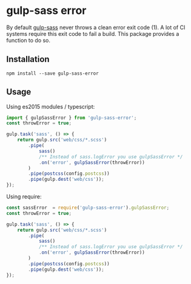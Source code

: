 # gulp-sass error
By default [gulp-sass](https://www.npmjs.com/package/gulp-sass) never throws a clean error exit code (1). A lot of CI systems require this exit code to fail a build. This package provides a function to do so.

## Installation
`npm install --save gulp-sass-error`

## Usage
Using es2015 modules / typescript:
```javascript
import { gulpSassError } from 'gulp-sass-error';
const throwError = true;

gulp.task('sass', () => {
    return gulp.src('web/css/*.scss')
        .pipe(
            sass()
            /** Instead of sass.logError you use gulpSassError */             
            .on('error', gulpSassError(throwError))
        )
        .pipe(postcss(config.postcss))
        .pipe(gulp.dest('web/css'));
});
```

Using require:
```javascript
const sassError  = require('gulp-sass-error').gulpSassError;
const throwError = true;

gulp.task('sass', () => {
    return gulp.src('web/css/*.scss')
        .pipe(
            sass()
            /** Instead of sass.logError you use gulpSassError */             
            .on('error', gulpSassError(throwError))
        )
        .pipe(postcss(config.postcss))
        .pipe(gulp.dest('web/css'));
});
